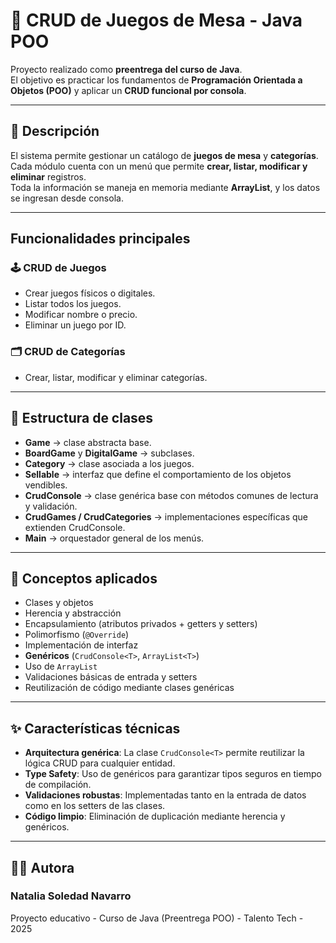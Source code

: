 # 🎲 CRUD de Juegos de Mesa - Java POO

Proyecto realizado como **preentrega del curso de Java**.  
El objetivo es practicar los fundamentos de **Programación Orientada a Objetos (POO)** y aplicar un **CRUD funcional por consola**.

---

## 📘 Descripción

El sistema permite gestionar un catálogo de **juegos de mesa** y **categorías**.  
Cada módulo cuenta con un menú que permite **crear, listar, modificar y eliminar** registros.  
Toda la información se maneja en memoria mediante **ArrayList**, y los datos se ingresan desde consola.

---

## Funcionalidades principales

### 🕹️ CRUD de Juegos
- Crear juegos físicos o digitales.  
- Listar todos los juegos.  
- Modificar nombre o precio.  
- Eliminar un juego por ID.  

### 🗂️ CRUD de Categorías
- Crear, listar, modificar y eliminar categorías.  

---

## 🧩 Estructura de clases

- **Game** → clase abstracta base.  
- **BoardGame** y **DigitalGame** → subclases.  
- **Category** → clase asociada a los juegos.  
- **Sellable** → interfaz que define el comportamiento de los objetos vendibles.  
- **CrudConsole<T>** → clase genérica base con métodos comunes de lectura y validación.  
- **CrudGames / CrudCategories** → implementaciones específicas que extienden CrudConsole<T>.  
- **Main** → orquestador general de los menús.  

---

## 🧠 Conceptos aplicados

- Clases y objetos  
- Herencia y abstracción  
- Encapsulamiento (atributos privados + getters y setters)  
- Polimorfismo (`@Override`)  
- Implementación de interfaz  
- **Genéricos** (`CrudConsole<T>`, `ArrayList<T>`)  
- Uso de `ArrayList`  
- Validaciones básicas de entrada y setters  
- Reutilización de código mediante clases genéricas  

---

## ✨ Características técnicas

- **Arquitectura genérica**: La clase `CrudConsole<T>` permite reutilizar la lógica CRUD para cualquier entidad.
- **Type Safety**: Uso de genéricos para garantizar tipos seguros en tiempo de compilación.
- **Validaciones robustas**: Implementadas tanto en la entrada de datos como en los setters de las clases.
- **Código limpio**: Eliminación de duplicación mediante herencia y genéricos.

---

## 👩‍💻 Autora

### Natalia Soledad Navarro
Proyecto educativo - Curso de Java (Preentrega POO) - Talento Tech - 2025
